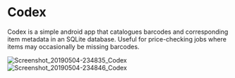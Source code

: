 # Codex
Codex is a simple android app that catalogues barcodes and corresponding item metadata in an SQLite database. Useful for price-checking jobs where items may occasionally be missing barcodes.

![Screenshot_20190504-234835_Codex](https://user-images.githubusercontent.com/42980728/57190002-38636d00-6eca-11e9-9752-6f4ca8906a27.jpg)
![Screenshot_20190504-234846_Codex](https://user-images.githubusercontent.com/42980728/57190004-3ac5c700-6eca-11e9-816d-fbc8b75678a7.jpg)
